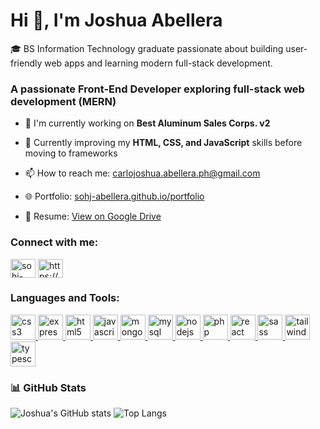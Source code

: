 # Hi 👋, I'm Joshua Abellera

🎓 BS Information Technology graduate passionate about building user-friendly web apps and learning modern full-stack development.

### A passionate Front-End Developer exploring full-stack web development (MERN)

- 🔭 I'm currently working on **Best Aluminum Sales Corps. v2**

- 🌱 Currently improving my **HTML, CSS, and JavaScript** skills before moving to frameworks

- 📫 How to reach me: [carlojoshua.abellera.ph@gmail.com](mailto:carlojoshua.abellera.ph@gmail.com)

- 🌐 Portfolio: [sohj-abellera.github.io/portfolio](https://sohj-abellera.github.io/portfolio/)

- 📄 Resume: [View on Google Drive](https://drive.google.com/file/d/1ei1N2hqDNsFyFrKtXbyIFQ4TC7heKwAj/view?usp=sharing)


<h3 align="left">Connect with me:</h3>
<p align="left">
<a href="https://github.com/sohj-abellera" target="blank"><img align="center" src="https://raw.githubusercontent.com/rahuldkjain/github-profile-readme-generator/master/src/images/icons/Social/github.svg" alt="sohj-abellera" height="30" width="40" /></a>
<a href="https://linkedin.com/in/https://www.linkedin.com/in/carlojoshua-abellera/" target="blank"><img align="center" src="https://raw.githubusercontent.com/rahuldkjain/github-profile-readme-generator/master/src/images/icons/Social/linked-in-alt.svg" alt="https://www.linkedin.com/in/carlojoshua-abellera/" height="30" width="40" /></a>
</p>


<h3 align="left">Languages and Tools:</h3>
<p align="left"> <a href="https://developer.mozilla.org/en-US/docs/Web/css3" target="_blank" rel="noreferrer"> <img src="https://skillicons.dev/icons?i=css" alt="css3" width="40" height="40"/> </a> <a href="https://developer.mozilla.org/en-US/docs/Web/express" target="_blank" rel="noreferrer"> <img src="https://skillicons.dev/icons?i=express" alt="express" width="40" height="40"/> </a> <a href="https://developer.mozilla.org/en-US/docs/Web/html5" target="_blank" rel="noreferrer"> <img src="https://skillicons.dev/icons?i=html" alt="html5" width="40" height="40"/> </a> <a href="https://developer.mozilla.org/en-US/docs/Web/javascript" target="_blank" rel="noreferrer"> <img src="https://skillicons.dev/icons?i=js" alt="javascript" width="40" height="40"/> </a> <a href="https://developer.mozilla.org/en-US/docs/Web/mongodb" target="_blank" rel="noreferrer"> <img src="https://skillicons.dev/icons?i=mongodb" alt="mongodb" width="40" height="40"/> </a> <a href="https://developer.mozilla.org/en-US/docs/Web/mysql" target="_blank" rel="noreferrer"> <img src="https://skillicons.dev/icons?i=mysql" alt="mysql" width="40" height="40"/> </a> <a href="https://developer.mozilla.org/en-US/docs/Web/nodejs" target="_blank" rel="noreferrer"> <img src="https://skillicons.dev/icons?i=nodejs" alt="nodejs" width="40" height="40"/> </a> <a href="https://developer.mozilla.org/en-US/docs/Web/php" target="_blank" rel="noreferrer"> <img src="https://skillicons.dev/icons?i=php" alt="php" width="40" height="40"/> </a> <a href="https://developer.mozilla.org/en-US/docs/Web/react" target="_blank" rel="noreferrer"> <img src="https://skillicons.dev/icons?i=react" alt="react" width="40" height="40"/> </a> <a href="https://developer.mozilla.org/en-US/docs/Web/sass" target="_blank" rel="noreferrer"> <img src="https://skillicons.dev/icons?i=sass" alt="sass" width="40" height="40"/> </a> <a href="https://developer.mozilla.org/en-US/docs/Web/tailwind" target="_blank" rel="noreferrer"> <img src="https://skillicons.dev/icons?i=tailwind" alt="tailwind" width="40" height="40"/> </a> <a href="https://developer.mozilla.org/en-US/docs/Web/typescript" target="_blank" rel="noreferrer"> <img src="https://skillicons.dev/icons?i=ts" alt="typescript" width="40" height="40"/> </a></p>

### 📊 GitHub Stats
![Joshua's GitHub stats](https://github-readme-stats.vercel.app/api?username=sohj-abellera&show_icons=true&theme=tokyonight)
![Top Langs](https://github-readme-stats.vercel.app/api/top-langs/?username=sohj-abellera&layout=compact&theme=tokyonight)
